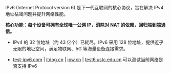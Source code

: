 IPv6 (Internet Protocol version 6) 是下一代互联网的核心协议，旨在解决 IPv4 地址枯竭问题并提升网络性能。

**核心功能：每个设备可拥有全球唯一公网 IP，消除对 NAT 的依赖，回归端到端通信。**

- IPv4 的 32 位地址（约 43 亿个）已耗尽。IPv6 采用 128 位地址，提供近乎无限的地址空间，满足物联网、5G 等海量设备连接需求。

- [test-ipv6.com](https://test-ipv6.com) | [itdog.cn](https://www.itdog.cn/localhost) | [ipw.cn](https://ipw.cn) | [test6.ustc.edu.cn](https://test6.ustc.edu.cn) 可以测试当前网络是否支持 IPv6
